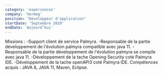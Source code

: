 ```yaml
---
category: 'experiences'
company: 'Vermeg'
position: "Développeur d'application"
startDate: 'Septembre 2019'
endDate: 'Aujourd’hui'
---
```


Missions : -Support client de service Palmyra.
           -Responsable de la partie développement de l'évolution palmyra compatible avec java 11.
           -Responsable de la partie développement de l'évolution palmyra se compile avec java 11.
           -Développement de la tache Opening Security coté Palmyra IDE.
           -Développement de la tache openAPI3 coté Palmyra IDE.
Compétences acquis : JAVA 8, JAVA 11, Maven, Eclipse.
